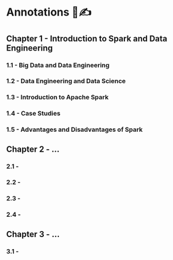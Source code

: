 # Annotations 📜✍️

## Chapter 1 - Introduction to Spark and Data Engineering
### 1.1 - Big Data and Data Engineering

### 1.2 - Data Engineering and Data Science

### 1.3 - Introduction to Apache Spark

### 1.4 - Case Studies

### 1.5 - Advantages and Disadvantages of Spark

## Chapter 2 - ...

### 2.1 - 

### 2.2 - 

### 2.3 - 

### 2.4 - 

## Chapter 3 - ...

### 3.1 - 
